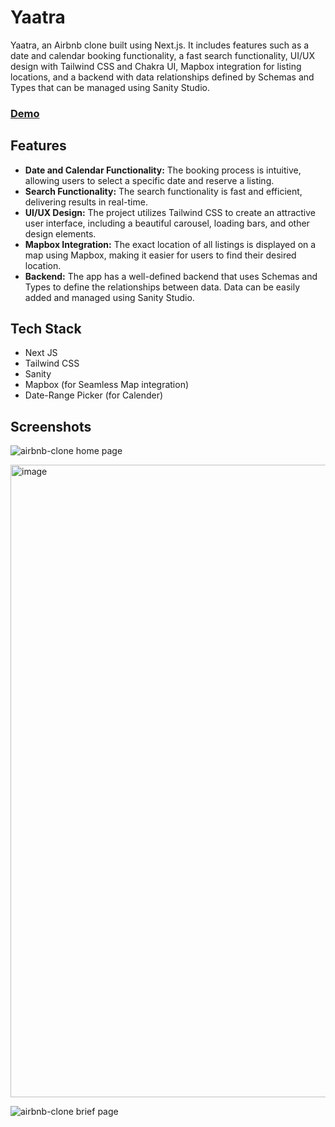 # Yaatra

Yaatra, an Airbnb clone built using Next.js. It includes features such as a date and calendar booking functionality, a fast search functionality, UI/UX design with Tailwind CSS and Chakra UI, Mapbox integration for listing locations, and a backend with data relationships defined by Schemas and Types that can be managed using Sanity Studio.

### [Demo](https://airbnb-clone-silk-alpha.vercel.app/)


## Features

- **Date and Calendar Functionality:** The booking process is intuitive, allowing users to select a specific date and reserve a listing.
- **Search Functionality:** The search functionality is fast and efficient, delivering results in real-time.
- **UI/UX Design:** The project utilizes Tailwind CSS to create an attractive user interface, including a beautiful carousel, loading bars, and other design elements.
- **Mapbox Integration:** The exact location of all listings is displayed on a map using Mapbox, making it easier for users to find their desired location.
- **Backend:** The app has a well-defined backend that uses Schemas and Types to define the relationships between data. Data can be easily added and managed using Sanity Studio.


## Tech Stack

- Next JS
- Tailwind CSS
- Sanity
- Mapbox (for Seamless Map integration)
- Date-Range Picker (for Calender)


## Screenshots

![airbnb-clone home page](https://user-images.githubusercontent.com/103204431/216761440-805d6b01-a3a3-424e-b109-b31bcfe221fe.png)

<img width="1012" alt="image" src="https://user-images.githubusercontent.com/103204431/216761513-b47af9b0-5750-4be2-af27-c5bd30997f63.png">

![airbnb-clone brief page](https://user-images.githubusercontent.com/103204431/216761455-5c853555-3d7b-48b6-ad91-d8e515960d3c.png)

